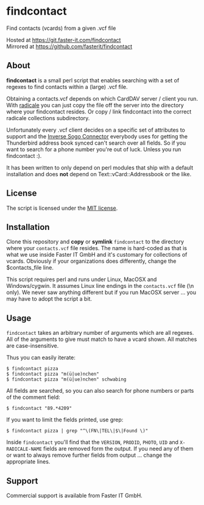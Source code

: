 # findcontact

Find contacts (vcards) from a given .vcf file

Hosted at https://git.faster-it.com/findcontact    
Mirrored at https://github.com/fasterit/findcontact    

## About

**findcontact** is a small perl script that enables searching with a set of regexes to find contacts within a (large) .vcf file.

Obtaining a contacts.vcf depends on which CardDAV server / client you run.    
With [radicale](http://radicale.org/) you can just copy the file off the server into the directory where your findcontact resides. Or copy / link findcontact into the correct radicale collections subdirectory.

Unfortunately every .vcf client decides on a specific set of attributes to support and the [Inverse Sogo Connector](https://sogo.nu/download.html#/frontends) everybody uses for getting the Thunderbird address book synced can't search over all fields. So if you want to search for a phone number you're out of luck. Unless you run findcontact :).

It has been written to only depend on perl modules that ship with a default installation and does __not__ depend on Text::vCard::Addressbook or the like.

## License

The script is licensed under the [MIT license](https://opensource.org/licenses/MIT).

## Installation

Clone this repository and **copy** or **symlink** `findcontact` to the directory where your `contacts.vcf` file resides. The name is hard-coded as that is what we use inside Faster IT GmbH and it's customary for collections of vcards. Obviously if your organizations does differently, change the $contacts_file line.

This script requires perl and runs under Linux, MacOSX and Windows/cygwin.
It assumes Linux line endings in the `contacts.vcf` file (\n only). We never saw anything different but if you run MacOSX server ... you may have to adopt the script a bit.

## Usage

`findcontact` takes an arbitrary number of arguments which are all regexes. All of the arguments to give must match to have a vcard shown. All matches are case-insensitive.

Thus you can easily iterate:

    $ findcontact pizza
    $ findcontact pizza "m(ü|ue)nchen"
    $ findcontact pizza "m(ü|ue)nchen" schwabing

All fields are searched, so you can also search for phone numbers or parts of the comment field:

    $ findcontact "89.*4209"

If you want to limit the fields printed, use grep:

    $ findcontact pizza | grep "^\(FN\|TEL\|$\|Found \)"

Inside `findcontact` you'll find that the `VERSION`, `PRODID`, `PHOTO`, `UID` and `X-RADICALE-NAME` fields are removed form the output. If you need any of them or want to always remove further fields from output ... change the appropriate lines.

## Support

Commercial support is available from Faster IT GmbH.
